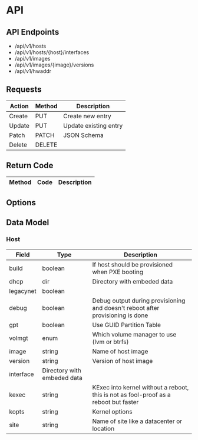 # API

## API Endpoints

- /api/v1/hosts
- /api/v1/hosts/{host}/interfaces
- /api/v1/images
- /api/v1/images/{image}/versions
- /api/v1/hwaddr

## Requests

Action | Method | Description
--- | --- | ---
Create | PUT | Create new entry
Update | PUT | Update existing entry
Patch | PATCH | JSON Schema
Delete | DELETE | 

## Return Code

Method | Code | Description
--- | --- | ---

## Options

## Data Model

### Host

Field | Type | Description
--- | --- | ---
build | boolean | If host should be provisioned when PXE booting
dhcp | dir | Directory with embeded data
legacynet | boolean |
debug | boolean | Debug output during provisioning and doesn't reboot after provisioning is done
gpt | boolean | Use GUID Partition Table
volmgt | enum | Which volume manager to use (lvm or btrfs)
image | string | Name of host image
version | string | Version of host image
interface | Directory with embeded data
kexec | string | KExec into kernel without a reboot, this is not as fool-proof as a reboot but faster
kopts | string | Kernel options
site | string | Name of site like a datacenter or location
